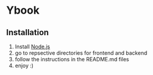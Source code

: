 # Ybook

## Installation
1. Install [Node.js](https://nodejs.org/en/download/)
2. go to repsective directories for frontend and backend
3. follow the instructions in the README.md files
4. enjoy :)